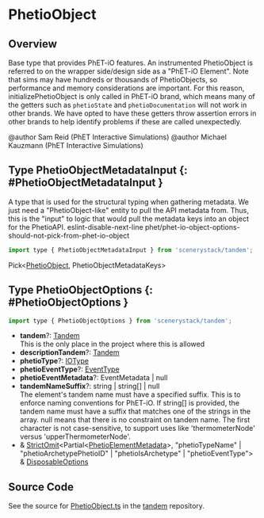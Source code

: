 # PhetioObject

## Overview

Base type that provides PhET-iO features. An instrumented PhetioObject is referred to on the wrapper side/design side
as a "PhET-iO Element".  Note that sims may have hundreds or thousands of PhetioObjects, so performance and memory
considerations are important.  For this reason, initializePhetioObject is only called in PhET-iO brand, which means
many of the getters such as `phetioState` and `phetioDocumentation` will not work in other brands. We have opted
to have these getters throw assertion errors in other brands to help identify problems if these are called
unexpectedly.

@author Sam Reid (PhET Interactive Simulations)
@author Michael Kauzmann (PhET Interactive Simulations)

## Type PhetioObjectMetadataInput {: #PhetioObjectMetadataInput }


A type that is used for the structural typing when gathering metadata. We just need a "PhetioObject-like" entity
to pull the API metadata from. Thus, this is the "input" to logic that would pull the metadata keys into an object
for the PhetioAPI.
eslint-disable-next-line phet/phet-io-object-options-should-not-pick-from-phet-io-object

```js
import type { PhetioObjectMetadataInput } from 'scenerystack/tandem';
```


Pick&lt;[PhetioObject](../tandem/PhetioObject.md), PhetioObjectMetadataKeys&gt;



## Type PhetioObjectOptions {: #PhetioObjectOptions }


```js
import type { PhetioObjectOptions } from 'scenerystack/tandem';
```


- **tandem**?: [Tandem](../tandem/Tandem.md)
<br>  This is the only place in the project where this is allowed
- **descriptionTandem**?: [Tandem](../tandem/Tandem.md)
- **phetioType**?: [IOType](../tandem/IOType.md)
- **phetioEventType**?: [EventType](../tandem/EventType.md)
- **phetioEventMetadata**?: EventMetadata | <span style="color: hsla(calc(var(--md-hue) + 180deg),80%,40%,1);">null</span>
- **tandemNameSuffix**?: <span style="color: hsla(calc(var(--md-hue) + 180deg),80%,40%,1);">string</span> | <span style="color: hsla(calc(var(--md-hue) + 180deg),80%,40%,1);">string</span>[] | <span style="color: hsla(calc(var(--md-hue) + 180deg),80%,40%,1);">null</span>
<br>  The element's tandem name must have a specified suffix. This is to enforce naming conventions for PhET-iO.
  If string[] is provided, the tandem name must have a suffix that matches one of the strings in the array.
  null means that there is no constraint on tandem name. The first character is not case-sensitive, to support
  uses like 'thermometerNode' versus 'upperThermometerNode'.
- &amp; [StrictOmit](../phet-core/StrictOmit.md)&lt;Partial&lt;[PhetioElementMetadata](../tandem/phet-io-types.md#PhetioElementMetadata)&gt;, "phetioTypeName" | "phetioArchetypePhetioID" | "phetioIsArchetype" | "phetioEventType"&gt; &amp; [DisposableOptions](../axon/Disposable.md#DisposableOptions)




## Source Code

See the source for [PhetioObject.ts](https://github.com/phetsims/tandem/blob/main/js/PhetioObject.ts) in the [tandem](https://github.com/phetsims/tandem) repository.
